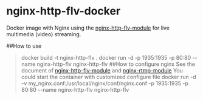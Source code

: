 # nginx-http-flv-docker
Docker image with Nginx using the [nginx-http-flv-module](https://github.com/winshining/nginx-http-flv-module) for live multimedia (video) streaming.

##How to use
>docker build -t nginx-http-flv .
docker run -d -p 1935:1935 -p 80:80 --name nginx-http-flv nginx-http-flv
##How to configure nginx
See the document of [nginx-http-flv-module](https://github.com/winshining/nginx-http-flv-module) and [nginx-rtmp-module](https://github.com/arut/nginx-rtmp-module)
You could start the container with customized configure file
>docker run -d -v my_nginx.conf:/usr/local/nginx/conf/nginx.conf -p 1935:1935 -p 80:80 --name nginx-http-flv nginx-http-flv

